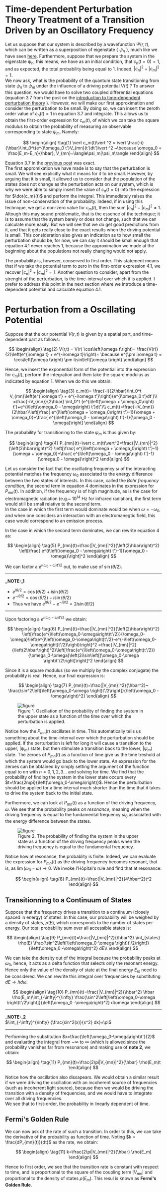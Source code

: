 # Time-dependent Perturbation Theory Treatment of a Transition Driven by an Oscillatory Frequency

Let us suppose that our system is described by a wavefunction $\Psi(r,t)$, which can be written as a superposition of eigenstate
  \{ $\psi_n$ \}, much like we have seen [here](time_dependentPT.md). Furthermore, suppose that we prepare the system in the eigenstate $\psi_n$, 
this means, we have as an initial condition, that $c_n(t=0)=1$, and as expected, the total probability being equal to $1$. Indeed, $|c_n|^2+|c_m|^2=1$.  
We now ask, what is the probability of the quantum state transitioning from state $\psi_n$ to $\psi_m$ under 
the influence of a driving potential $V(t)$ ?  To answer this question, we would have to solve two coupled differential equations (equation $3.7$ from the post on the [introduction to time-dependent perturbation theory](time_dependentPT.md) ). However, we will make our first approximation and consider the perturbation to be small. By doing so, we can insert the zeroth order value of $c_n(t)=1$ in equation $3.7$ and integrate. This allows us to obtain the first-order expression for $c_m(t)$, of which we can take the square modulus to obtain the probability of measuring an observable corresponding to state $\psi_m$. Namely:

$$
\begin{align}
\tag{1}
\vert c_m(t)\vert ^2  = \vert \frac{-i}{\hbar}\int_0^t{e^{i\omega_0 t'}V_{mn}(t')dt'}\vert ^2 ~\because \omega_0 = \frac{E_m-E_n}{\hbar}, V_{mn}=\langle\psi_m|\psi_n\rangle
\end{align}
$$


Equation $3.7$ in the [previous post](time_dependentPT.md) was exact.  
The first appromixation we have made is to say that the perturbation is small. We will see explicitly what it means for it to be small. However, by arguing that it is small, it allowed us to consider that the population of the states does not change as the perturbation acts on our system, which is why we were able to simply insert the value of $c_n(t=0)$ into the expression for $\dot{c_m}(t)$ and perform the integral. This immediately raises the issue of non-conservation of the probability. Indeed, if in using this technique, we get a non-zero value for $c_m(t)$, then the sum $|c_n|^2+|c_m|^2\neq 1$. Altough this may sound problematic, that is the essence of the technique; it is to assume that the system barely or does not change, such that we can calculate more easily. But we will see that we do get good predictions from it, and that it gets really close to the exact results when the driving potential is small. This consideration also gives an indication as to how small the perturbation should be, for now, we can say it should be small enough that equation $4.1$ never reaches $1$, because the approximation we made at the beginning about the populations not really changing would not apply.  

The probability is, however, conserved to first order. This statement means that if we take the potential term to zero in the first-order expression $4.1$, we recover $|c_n|^2+|c_m|^2=1$. Another question to consider, apart from the strenght of the perturbation, is the time-interval over which it is applied. I prefer to address this point in the next section where we introduce a time-dependent potential and calculate equation $4.1$.

# Perturbation from a Oscillating Potential

Suppose that the our potential $V(r,t)$ is given by a spatial part, and time-dependent part as follows:

$$
\begin{align}
\tag{2}
V(r,t) = V(r) \cos\left(\omega t\right)=
\frac{V(r)}{2}\left(e^{i\omega t} + e^{-i\omega t}\right)~ \because e^{\pm i\omega t} = \cos\left(\omega t\right) \pm i\sin\left(\omega t\right)
\end{align}
$$

Hence, we insert the exponential form of the potential into the expression for $c_m(t)$, perform the integration and then take the square modulus as indicated by equation $1$. When we do this we obtain:

$$
\begin{align}
\tag{3}
c_m(t)= \frac{-i}{2\hbar}\int_0^t V_{mn}\left(e^{i\omega t'} + e^{-i\omega t'}\right){e^{i\omega_0 t'}dt'}\\
=\frac{-iV_{mn}}{2\hbar} \int_0^t {e^{i\left(\omega + \omega_0\right) t'}+e^{i\left(\omega_0 - \omega\right) t'}dt'}\\
c_m(t)=\frac{-iV_{mn}}{2\hbar}\left[\frac{ e^{i\left(\omega + \omega_0\right) t'}-1}{\omega + \omega_0}+\frac{ e^{i\left(\omega_0 - \omega\right) t'}-1}{\omega_0 - \omega}\right]
\end{align}
$$

The probability for transitioning to the state $\psi_m$ is thus given by:

$$
\begin{align}
\tag{4}
P_{mn}(t)=\vert c_m(t)\vert^2=\frac{|V_{mn}|^2}{\left(2\hbar\right)^2} \left[\frac{ e^{i\left(\omega + \omega_0\right) t'}-1}{\omega + \omega_0}+\frac{ e^{i\left(\omega_0 - \omega\right) t'}-1}{\omega_0 - \omega}\right]^2
\end{align}
$$

Let us consider the fact that the oscillating frequency $\omega$ of the interacting potential matches the frequency $\omega_0$ associated to the energy difference between the two states of interests. In this case, called the *Bohr frequency condition*, the second term in equation $4$ dominates in the expression for $P_{mn}(t)$. In addition, if the frequency is of high magnitude, as is the case for electromagnetic radiation (e.g.\~ $10^{14}$ Hz for infrared radiation), the first term would still be small relative to the second term.  
In the case in which the first term would dominate would be when $\omega = -\omega_0$, and when one considers an interaction with an electromanegtic field, this case would correspond to an emission process.  

In the case in which the second term dominates, we can rewrite equation $4$ as:

$$
\begin{align}
\tag{5}
P_{mn}(t)=\frac{|V_{mn}|^2}{\left(2\hbar\right)^2} \left[\frac{ e^{i\left(\omega_0 - \omega\right) t'}-1}{\omega_0 - \omega}\right]^2
\end{align}
$$

We can factor a $e^{i\left(\omega_0-\omega\right)t'/2}$ out, to make use of $\sin(\theta/2)$.

---
**_NOTE:_1**  

- $e^{i\theta/2} = \cos(\theta/2) + i \sin(\theta/2)$ 
- $e^{-i\theta/2} = \cos(\theta/2) - i \sin(\theta/2)$
- Thus we have $e^{i\theta/2} - e^{-i\theta/2} = 2i\sin(\theta/2)$

---
Upon factoring a $e^{i\left(\omega_0-\omega\right)t'/2}$ we obtain: 

$$
\begin{align}
\tag{6}
P_{mn}(t)=\frac{|V_{mn}|^2}{\left(2\hbar\right)^2} \left[\frac{e^{i\left(\omega_0-\omega\right)t'/2}}{\omega_0-\omega}\left(e^{i\left(\omega_0-\omega\right)t'/2}-e^{-i\left(\omega_0-\omega\right)t'/2}\right)\right]^2
=\frac{|V_{mn}|^2}{\left(2\hbar\right)^2}\left[\frac{e^{i\left(\omega_0-\omega\right)t'/2}}{\omega_0-\omega}\left(2i\sin\left[(\omega_0-\omega \right)t'/2\right]\right]^2
\end{align}
$$

Since it is a square modulus (so we multiply by the complex conjugate) the probability is real. Hence, our final expression is: 

$$
\begin{align}
\tag{7}
P_{mn}(t)=\frac{|V_{mn}|^2}{\hbar^2}~ \frac{\sin^2\left[\left(\omega_0-\omega \right)t'/2\right]}{\left(\omega_0 -\omega\right)^2}
\end{align}
$$


<figure>
    <img src="P as a function of time.png" alt="figure">
    <figcaption>Figure 1. Oscillation of the probability of finding the system in the upper state as a function of the time over which the perturbation is applied.   
</figcaption>
</figure>


Notice how the $P_{mn}(t)$ oscillates in time. This automatically tells us something about the time-interval over which the perturbation should be applied. If the perturbation is left for long it will cause a transition to the upper, $|\psi_m\rangle$ state, but then stimulate a transition back to the lower, $|\psi_m\rangle$ state. The zeroes of $P_{mn}(t)$ as a function of time give us the time treshold at which the system would go back to the lower state. An expression for the zeroes can be obtained by simply setting the argument of the function equal to $n\pi$ with $n=0,1,2,3...$ and solving for time. We find that the probability of finding the system in the lower state occurs every $t=\frac{2n\pi}{\left(\omega_0-\omega\right)}$. Hence the perturbation should be applied for a time interval much shorter than the time that it takes to drive the system back to the initial state.  

Furthermore, we can look at $P_{mn}(t)$ as a function of the driving frequency, $\omega$. We see that the probability peaks *on resonance*, meaning when the driving frequency is equal to the fundamental frequency $\omega_0$ associated with the energy difference between the states.


<figure>
    <img src="P as a function of frequency.png" alt="figure">
    <figcaption>Figure 2. The probability of finding the system in the upper state as a function of the driving frequency peaks when the driving frequency is equal to the fundamental frequency.   
</figcaption>
</figure>



Notice how at resonance, the probablity is finite. Indeed, we can evaluate the expression for $P_{mn}(t)$ as the driving frequency becomes resonant, that is, as $\lim \left(\omega_0-\omega\right)\rightarrow 0$. We invoke l'Hôpital's rule and find that at resonance:

$$
\begin{align}
\tag{8}
P_{mn}(t)=\frac{|V_{mn}|^2}{4\hbar^2}t^2
\end{align}
$$


## Transitionning to a Continuum of States

Suppose that the frequency drives a transition to a continuum (closely spaced in energy) of states. In this case, our probability will be weighed by a density of states, $\rho(E)$, which corresponds to the number of states per energy.
Our total probability sum over all accessible states is:

$$
\begin{align}
\tag{9}
P_{mn}(t)=\frac{|V_{mn}|^2}{\hbar^2} \int_{states} \rho(E) \frac{\sin^2\left[\left(\omega_0-\omega \right)t'/2\right]}{\left(\omega_0 -\omega\right)^2} dE\\
\end{align}
$$

We can take the density out of the integral because the probability peaks at $\omega_0$, hence, it acts as a delta function that selects only the resonant energy. Hence only the value of the density of state at the final energy $E_m$ need to be considered. We can rewrite this integral over frequencies by substituting $dE\rightarrow \hbar d\omega$.

$$
\begin{align}
\tag{10}
P_{mn}(t)=\frac{|V_{mn}|^2}{\hbar^2} \hbar \rho(E_m)\int_{-\infty}^{\infty} \frac{\sin^2\left[\left(\omega_0-\omega \right)t'/2\right]}{\left(\omega_0 -\omega\right)^2} d\omega
\end{align}
$$

---

**_NOTE:_2**  
$\int_{-\infty}^{\infty} {\frac{sin^2(x)}{x^2} dx}=\pi$

---


Performing the substitution $x=\frac{\left(\omega_0-\omega\right)t'}{2}$ and evaluating the integral from $-\infty$ to $\infty$ (which is allowed since the probability vanishes far from resonance) and making use of **note 2**, we obtain:

$$
\begin{align}
\tag{11}
P_{mn}(t)=\frac{2\pi|V_{mn}|^2}{\hbar} \rho(E_m)t
\end{align}
$$

Notice how the oscillation also dissapears. We would obtain a similar result if we were driving the oscillation with an incoherent source of frequencies (such as incoherent light source), because then we would be driving the transition with a density of frequencies, and we would have to integrate over all driving frequencies.  
We see that to first-order, the probability in linearly dependent of time. 

## Fermi's Golden Rule

We can now ask of the rate of such a transition. In order to this, we can take the derivative of the probability as function of time. Noting $k = \frac{dP_{mn}(t)}{dt}$ as the rate, we obtain:

$$
\begin{align}
\tag{11}
k=\frac{2\pi|V_{mn}|^2}{\hbar} \rho(E_m)
\end{align}
$$

Hence to first order, we see that the transition rate is constant with respect to time, and is proportional to the square of the coupling term $|V_{mn}|$ and proportional to the density of states $\rho(E_m)$. This resul is known as **Fermi's Golden Rule**.
